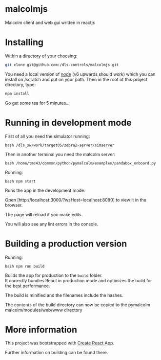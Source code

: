 # malcolmjs
Malcolm client and web gui written in reactjs

# Installing
Within a directory of your choosing:
```bash
git clone git@github.com:/dls-controls/malcolmjs.git
```

You need a local version of [node](https://nodejs.org) (v6 upwards should work) which you can install
on /scratch and put on your path. Then in the root of this project directory, type:

```bash
npm install
```

Go get some tea for 5 minutes...

# Running in development mode

First of all you need the simulator running:

`bash
/dls_sw/work/targetOS/zebra2-server/simserver`

Then in another terminal you need the malcolm server:

`bash
/home/tmc43/common/python/pymalcolm/examples/pandabox_onboard.py`

Running: 

`bash
npm start`

Runs the app in the development mode.

Open [http://localhost:3000/?wsHost=localhost:8080] to view it in the browser.

The page will reload if you make edits.

You will also see any lint errors in the console.

# Building a production version

Running:
 
`bash
npm run build`

Builds the app for production to the `build` folder.<br>
It correctly bundles React in production mode and optimizes the build for the best performance.

The build is minified and the filenames include the hashes.

The contents of the build directory can now be copied to the pymalcolm malcolm/modules/web/www directory

# More information

This project was bootstrapped with [Create React App](https://github.com/facebookincubator/create-react-app).

Further information on building can be found there.
